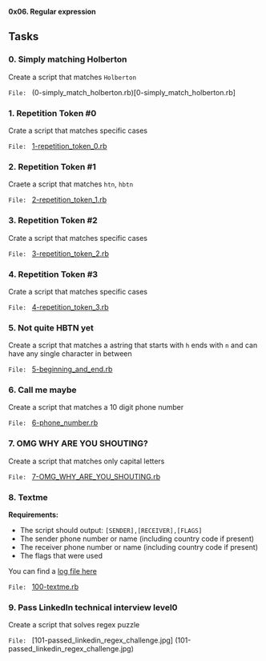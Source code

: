 **0x06. Regular expression**

## Tasks

### 0. Simply matching Holberton
Create a script that matches `Holberton`

`File: ` (0-simply_match_holberton.rb)[0-simply_match_holberton.rb]


### 1. Repetition Token #0
Crate a script that matches specific cases

`File: ` [1-repetition_token_0.rb](1-repetition_token_0.rb)


### 2. Repetition Token #1
Craete a script that matches `htn`, `hbtn`

`File: ` [2-repetition_token_1.rb](2-repetition_token_1.rb)


### 3. Repetition Token #2
Crate a script that matches specific cases

`File: ` [3-repetition_token_2.rb](3-repetition_token_2.rb)


### 4. Repetition Token #3
Crate a script that matches specific cases

`File: ` [4-repetition_token_3.rb](4-repetition_token_3.rb)


### 5. Not quite HBTN yet
Create a script that matches a astring that starts with `h`  ends with `n` and can have any single character in between

`File: ` [5-beginning_and_end.rb](5-beginning_and_end.rb)


### 6. Call me maybe
Create a script that matches a 10 digit phone number

`File: ` [6-phone_number.rb](6-phone_number.rb)


### 7. OMG WHY ARE YOU SHOUTING?
Create a script that matches only capital letters

`File: ` [7-OMG_WHY_ARE_YOU_SHOUTING.rb](7-OMG_WHY_ARE_YOU_SHOUTING.rb)


### 8. Textme

**Requirements:**

- The script should output: `[SENDER],[RECEIVER],[FLAGS]`
 - The sender phone number or name (including country code if present)
 - The receiver phone number or name (including country code if present)
 - The flags that were used

 You can find a [log file here](http://intranet-projects-files.s3.amazonaws.com/holbertonschool-sysadmin_devops/78/text_messages.log)

 `File: ` [100-textme.rb](100-textme.rb)


### 9. Pass LinkedIn technical interview level0
Create a script that solves regex puzzle

`File: ` [101-passed_linkedin_regex_challenge.jpg]
(101-passed_linkedin_regex_challenge.jpg)